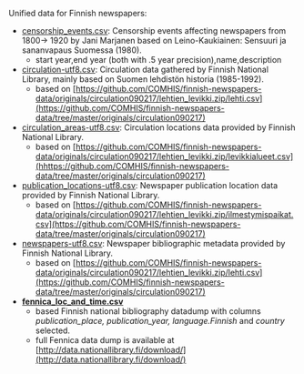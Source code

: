 
Unified data for Finnish newspapers:

* [censorship_events.csv](censorship_events.csv): Censorship events affecting newspapers from 1800-> 1920 by Jani Marjanen based on Leino-Kaukiainen: Sensuuri ja sananvapaus Suomessa (1980).
  * start year,end year (both with .5 year precision),name,description
* [circulation-utf8.csv](circulation-utf8.csv): Circulation data gathered by Finnish National Library, mainly based on Suomen lehdistön historia (1985-1992).
  * based on [https://github.com/COMHIS/finnish-newspapers-data/originals/circulation090217/lehtien_levikki.zip/lehti.csv](https://github.com/COMHIS/finnish-newspapers-data/tree/master/originals/circulation090217)
* [circulation_areas-utf8.csv](circulation_areas-utf8.csv): Circulation locations data provided by Finnish National Library.
  * based on [https://github.com/COMHIS/finnish-newspapers-data/originals/circulation090217/lehtien_levikki.zip/levikkialueet.csv](hhttps://github.com/COMHIS/finnish-newspapers-data/tree/master/originals/circulation090217)
* [publication_locations-utf8.csv](publication_locations-utf8.csv): Newspaper publication location data provided by Finnish National Library.
  * based on [https://github.com/COMHIS/finnish-newspapers-data/originals/circulation090217/lehtien_levikki.zip/ilmestymispaikat.csv](https://github.com/COMHIS/finnish-newspapers-data/tree/master/originals/circulation090217)
* [newspapers-utf8.csv](newspapers-utf8.csv): Newspaper bibliographic metadata provided by Finnish National Library.
  * based on [https://github.com/COMHIS/finnish-newspapers-data/originals/circulation090217/lehtien_levikki.zip/lehti.csv](https://github.com/COMHIS/finnish-newspapers-data/tree/master/originals/circulation090217)
* [**fennica_loc_and_time.csv**](./fennica_loc_and_time.csv)
  * based Finnish national bibliography datadump with columns _publication_place, publication_year, language.Finnish_ and _country_ selected.
  * full Fennica data dump is available at [http://data.nationallibrary.fi/download/](http://data.nationallibrary.fi/download/)

